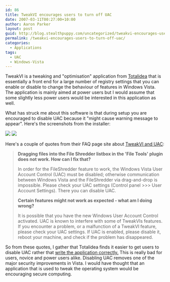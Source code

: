 ```yaml
---
id: 86
title: TweakVI encourages users to turn off UAC
date: 2007-03-11T00:27:00+10:00
author: Aaron Parker
layout: post
guid: http://blog.stealthpuppy.com/uncategorized/tweakvi-encourages-users-to-turn-off-uac
permalink: /tweakvi-encourages-users-to-turn-off-uac/
categories:
  - Applications
tags:
  - UAC
  - Windows-Vista
---
```

TweakVI is a tweaking and "optimisation" application from [Totalidea](http://www.totalidea.com/content/tweakvi/tweakvi-index.html) that is essentially a front end for a large number of registry settings that you can enable or disable to change the behaviour of features in Windows Vista. The application is mainly aimed at power users but I would assume that some slightly less power users would be interested in this application as well.

What has struck me about this software is that during setup you are encouraged to disable UAC because it "might cause warning message to appear". Here's the screenshots from the installer:

<img border="0" src="https://stealthpuppy.com/media/2007/03/1000.14.1100.TweakVISetup3.png" /> 

<img border="0" src="https://stealthpuppy.com/media/2007/03/1000.14.1101.TweakVISetup4.png" /> 

Here's a couple of quotes from their FAQ page site about [TweakVI and UAC](http://www.totalidea.com/content/tweakvi/tweakvi-faq.html#15):

> **Dragging files into the File Shredder listbox in the 'File Tools' plugin does not work. How can I fix that?**
> 
> In order for the FileShredder feature to work, the Windows Vista User Account Control (UAC) must be disabled; otherwise communication between Windows Vista and the FileShredder via drag-and-drop is impossible. Please check your UAC settings (Control panel >>> User Account Settings). There you can disable UAC.
> 
> **Certain features might not work as expected - what am I doing wrong?**
> 
> It is possible that you have the new Windows User Account Control activated. UAC is known to interfere with some of TweakVIs features. If you encounter a problem, or a malfunction of a TweakVI feature, please check your UAC settings. If UAC is enabled, please disable it, reboot your machine, and check if the problem has disappeared.

So from these quotes, I gather that Totalidea finds it easier to get users to disable UAC rather that [write the application correctly.](http://msdn.microsoft.com/msdnmag/issues/07/01/UAC/) This is really bad for users, novice and power users alike. Disabling UAC removes one of the major security improvements in Vista. I would have thought that an application that is used to tweak the operating system would be encouraging secure computing.